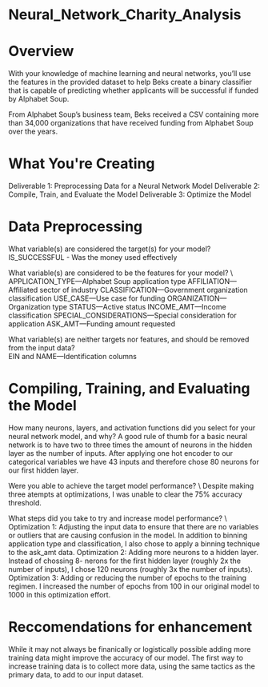 # Neural_Network_Charity_Analysis
# Overview
With your knowledge of machine learning and neural networks, you’ll use the features in the provided dataset to help Beks create a binary classifier that is capable of predicting whether applicants will be successful if funded by Alphabet Soup.

From Alphabet Soup’s business team, Beks received a CSV containing more than 34,000 organizations that have received funding from Alphabet Soup over the years. 

# What You're Creating
Deliverable 1: Preprocessing Data for a Neural Network Model
Deliverable 2: Compile, Train, and Evaluate the Model
Deliverable 3: Optimize the Model


# Data Preprocessing
What variable(s) are considered the target(s) for your model? \
IS_SUCCESSFUL - Was the money used effectively

What variable(s) are considered to be the features for your model? \ 
APPLICATION_TYPE—Alphabet Soup application type
AFFILIATION—Affiliated sector of industry
CLASSIFICATION—Government organization classification
USE_CASE—Use case for funding
ORGANIZATION—Organization type
STATUS—Active status
INCOME_AMT—Income classification
SPECIAL_CONSIDERATIONS—Special consideration for application
ASK_AMT—Funding amount requested 

What variable(s) are neither targets nor features, and should be removed from the input data? \
EIN and NAME—Identification columns 

# Compiling, Training, and Evaluating the Model
How many neurons, layers, and activation functions did you select for your neural network model, and why?
A good rule of thumb for a basic neural network is to have two to three times the amount of neurons in the hidden layer as the number of inputs. After applying one hot encoder to our categorical variables we have 43 inputs and therefore chose 80 neurons for our first hidden layer. 

Were you able to achieve the target model performance? \ 
Despite making three atempts at optimizations, I was unable to clear the 75% accuracy threshold. 

What steps did you take to try and increase model performance? \ 
Optimization 1: Adjusting the input data to ensure that there are no variables or outliers that are causing confusion in the model. In addition to binning application type and classification, I also chose to apply a binning technique to the ask_amt data. 
Optimization 2: Adding more neurons to a hidden layer. Instead of chossing 8- nerons for the first hidden layer (roughly 2x the number of inputs), I chose 120 neurons (roughly 3x the number of inputs). 
Optimization 3: Adding or reducing the number of epochs to the training regimen. I increased the number of epochs from 100 in our original model to 1000 in this optimization effort. 

# Reccomendations for enhancement
While it may not always be finanically or logistically possible adding more training data might improve the accuracy of our model. The first way to increase training data is to collect more data, using the same tactics as the primary data, to add to our input dataset. 
